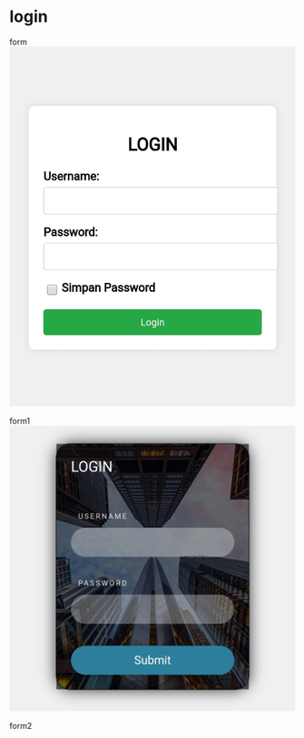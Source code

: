 # login
form
![form](https://raw.githubusercontent.com/UnderworlD-Xz/login/refs/heads/main/form/screenshot.jpg)


form1
![2](https://raw.githubusercontent.com/UnderworlD-Xz/login/refs/heads/main/form1/screenshot1.jpg)

form2
